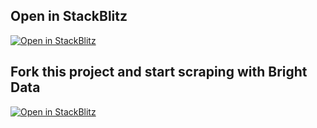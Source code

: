 
## Open in StackBlitz
<a href="https://stackblitz.com/github/luminati-io/bright-data-scraping-browser-nodejs-project?title=Bright Data Scraping Browser Demo" target="_blank">
  <img
    alt="Open in StackBlitz"
    src="https://developer.stackblitz.com/img/open_in_stackblitz.svg"
  />
</a>


## Fork this project and start scraping with Bright Data
<a href="https://stackblitz.com/github/luminati-io/bright-data-scraping-browser-nodejs-project?title=Bright Data Scraping Browser Demo" target="_blank">
  <img
    alt="Open in StackBlitz"
    src="https://developer.stackblitz.com/img/open_in_stackblitz.svg"
  />
</a>